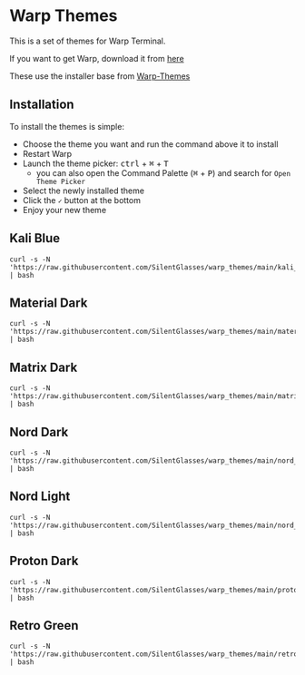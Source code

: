 # Warp Themes

This is a set of themes for Warp Terminal.

If you want to get Warp, download it from [here](https://app.warp.dev/referral/2K4GVJ)

These use the installer base from [Warp-Themes](https://warp-themes.com/)

## Installation

To install the themes is simple:

* Choose the theme you want and run the command above it to install
* Restart Warp
* Launch the theme picker: <kbd>ctrl</kbd> + <kbd>⌘</kbd> + <kbd>T</kbd>
    * you can also open the Command Palette (<kbd>⌘</kbd> + <kbd>P</kbd>) and search for `Open Theme Picker`
* Select the newly installed theme
* Click the `✓` button at the bottom
* Enjoy your new theme


## Kali Blue

```
curl -s -N 'https://raw.githubusercontent.com/SilentGlasses/warp_themes/main/kali_blue.sh' | bash
```

## Material Dark

```
curl -s -N 'https://raw.githubusercontent.com/SilentGlasses/warp_themes/main/material_dark.sh' | bash
```

## Matrix Dark

```
curl -s -N 'https://raw.githubusercontent.com/SilentGlasses/warp_themes/main/matrix_dark.sh' | bash
```

## Nord Dark

```
curl -s -N 'https://raw.githubusercontent.com/SilentGlasses/warp_themes/main/nord_dark.sh' | bash
```

## Nord Light

```
curl -s -N 'https://raw.githubusercontent.com/SilentGlasses/warp_themes/main/nord_light.sh' | bash
```

## Proton Dark

```
curl -s -N 'https://raw.githubusercontent.com/SilentGlasses/warp_themes/main/proton_dark.sh' | bash
```

## Retro Green

```
curl -s -N 'https://raw.githubusercontent.com/SilentGlasses/warp_themes/main/retro_green.sh' | bash
```
